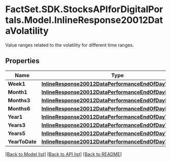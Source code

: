 # FactSet.SDK.StocksAPIforDigitalPortals.Model.InlineResponse20012DataVolatility
Value ranges related to the volatility for different time ranges.

## Properties

Name | Type | Description | Notes
------------ | ------------- | ------------- | -------------
**Week1** | [**InlineResponse20012DataPerformanceEndOfDayWeek1**](InlineResponse20012DataPerformanceEndOfDayWeek1.md) |  | [optional] 
**Month1** | [**InlineResponse20012DataPerformanceEndOfDayMonth1**](InlineResponse20012DataPerformanceEndOfDayMonth1.md) |  | [optional] 
**Months3** | [**InlineResponse20012DataPerformanceEndOfDayMonths3**](InlineResponse20012DataPerformanceEndOfDayMonths3.md) |  | [optional] 
**Months6** | [**InlineResponse20012DataPerformanceEndOfDayMonths6**](InlineResponse20012DataPerformanceEndOfDayMonths6.md) |  | [optional] 
**Year1** | [**InlineResponse20012DataPerformanceEndOfDayYear1**](InlineResponse20012DataPerformanceEndOfDayYear1.md) |  | [optional] 
**Years3** | [**InlineResponse20012DataPerformanceEndOfDayYears3**](InlineResponse20012DataPerformanceEndOfDayYears3.md) |  | [optional] 
**Years5** | [**InlineResponse20012DataPerformanceEndOfDayYears5**](InlineResponse20012DataPerformanceEndOfDayYears5.md) |  | [optional] 
**YearToDate** | [**InlineResponse20012DataPerformanceEndOfDayYearToDate**](InlineResponse20012DataPerformanceEndOfDayYearToDate.md) |  | [optional] 

[[Back to Model list]](../README.md#documentation-for-models) [[Back to API list]](../README.md#documentation-for-api-endpoints) [[Back to README]](../README.md)

